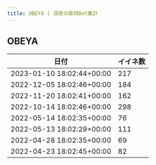 ```yaml
---
title: OBEYA | 深夜の歌詞Bot集計
---
```

## OBEYA

|日付|イイネ数|
|-|-|
|2023-01-10 18:02:44+00:00|217|
|2022-12-05 18:02:46+00:00|184|
|2022-11-20 18:02:41+00:00|162|
|2022-10-14 18:02:46+00:00|298|
|2022-05-14 18:02:35+00:00|76|
|2022-05-13 18:02:29+00:00|111|
|2022-04-28 18:02:35+00:00|69|
|2022-04-23 18:02:45+00:00|82|
